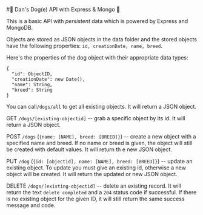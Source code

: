 #:dog: Dan's Dog(e) API with Express & Mongo :dog:

This is a basic API with _persistent_ data which is powered by Express and MongoDB.

Objects are stored as JSON objects in the data folder and the stored objects have
the following properties: ```id, creationDate, name, breed```.

Here's the properties of the dog object with their appropriate data types:
```
{
  "id": ObjectID,
  "creationDate": new Date(),
  "name": String,
  "breed": String
}
```

You can call```/dogs/all``` to get all existing objects. It will return a JSON object.

GET ```/dogs/[existing-objectid]``` -- grab a specific object by its id. It will return a JSON object.

POST ```/dogs``` (```{name: [NAME], breed: [BREED]}```) -- create a new object with a specified
  name and breed. If no name or breed is given, the object will still be created with
  default values. It will return th e new JSON object.

PUT ```/dog``` (```{id: [objectid], name: [NAME], breed: [BREED]}```) -- update an existing object. To
  update you must give an existing id, otherwise a new object will be created. It will return
  the updated or new JSON object.

DELETE ```/dogs/[existing-objectid]``` -- delete an existing record. It will return the text
```delete completed``` and a ```204``` status code if successful. If there is no existing object
for the given ID, it will still return the same success message and code.
